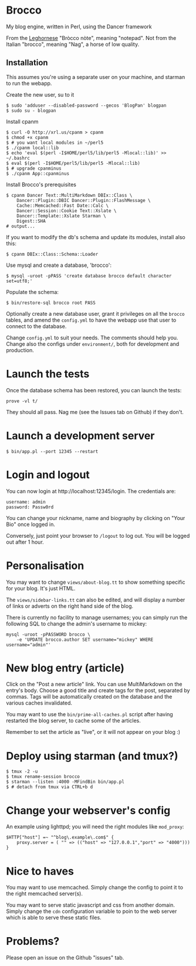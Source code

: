 # Brocco

My blog engine, written in Perl, using the Dancer framework

From the [Leghornese][1] "Bròcco nòte", meaning "notepad".
Not from the Italian "brocco", meaning "Nag", a horse of low quality.

## Installation

This assumes you're using a separate user on your machine, and
starman to run the webapp.

Create the new user, su to it

    $ sudo 'adduser --disabled-password --gecos 'BlogPan' blogpan
    $ sudo su - blogpan

Install cpanm

    $ curl -O http://xrl.us/cpanm > cpanm
    $ chmod +x cpanm
    $ # you want local modules in ~/perl5
    $ ./cpanm local::lib
    $ echo 'eval $(perl -I$HOME/perl5/lib/perl5 -Mlocal::lib)' >> ~/.bashrc
    $ eval $(perl -I$HOME/perl5/lib/perl5 -Mlocal::lib)
    $ # upgrade cpanminus
    $ ./cpanm App::cpanminus

Install Brocco's prerequisites

    $ cpanm Dancer Text::MultiMarkdown DBIx::Class \
        Dancer::Plugin::DBIC Dancer::Plugin::FlashMessage \
        Cache::Memcached::Fast Date::Calc \
        Dancer::Session::Cookie Text::Xslate \
        Dancer::Template::Xslate Starman \
        Digest::SHA
    # output...

If you want to modify the db's schema and update its modules,
install also this:

    $ cpanm DBIx::Class::Schema::Loader

Use mysql and create a database, 'brocco':

    $ mysql -uroot -pPASS 'create database brocco default character set=utf8;'

Populate the schema:

    $ bin/restore-sql brocco root PASS

Optionally create a new database user, grant it privileges on all the `brocco`
tables, and amend the `config.yml` to have the webapp use that user to connect
to the database.

Change `config.yml` to suit your needs. The comments should help you.
Change also the configs under `environment/`, both for development and
production.

# Launch the tests

Once the database schema has been restored, you can launch the tests:

    prove -vl t/

They should all pass. Nag me (see the Issues tab on Github) if they don't.

# Launch a development server

    $ bin/app.pl --port 12345 --restart

# Login and logout

You can now login at http://localhost:12345/login. The credentials are:

    username: admin
    password: Passw0rd

You can change your nickname, name and biography by clicking on "Your Bio"
once logged in.

Conversely, just point your browser to `/logout` to log out. You will be logged
out after 1 hour.

# Personalisation

You may want to change `views/about-blog.tt` to show something specific for
your blog. It's just HTML.

The `views/sidebar-links.tt` can also be edited, and will display a number of
links or adverts on the right hand side of the blog.

There is currently no facility to manage usernames; you can simply run the
following SQL to change the admin's username to mickey:

    mysql -uroot -pPASSWORD brocco \
        -e 'UPDATE brocco.author SET username="mickey" WHERE username="admin"'

# New blog entry (article)

Click on the "Post a new article" link. You can use MultiMarkdown on the entry's
body. Choose a good title and create tags for the post, separated by commas.
Tags will be automatically created on the database and the various caches
invalidated.

You may want to use the `bin/prime-all-caches.pl` script after having restarted
the blog server, to cache some of the articles.

Remember to set the article as "live", or it will not appear on your blog :)

# Deploy using starman (and tmux?)

    $ tmux -2 -u
    $ tmux rename-session brocco
    $ starman --listen :4000 -MFindBin bin/app.pl
    $ # detach from tmux via CTRL+b d

# Change your webserver's config

An example using lighttpd; you will need the right modules like `mod_proxy`:

    $HTTP["host"] =~ "^blog\.example\.com$" {
        proxy.server = ( "" => (("host" => "127.0.0.1","port" => "4000")))
    }

# Nice to haves

You may want to use memcached. Simply change the config to point it
to the right memcached server(s).

You may want to serve static javascript and css from another domain.
Simply change the `cdn` configuration variable to poin to the web
server which is able to serve these static files.

# Problems?

Please open an issue on the Github "issues" tab.

[1]: http://en.wikipedia.org/wiki/Leghorn#Dialect
